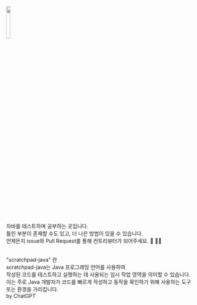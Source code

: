 <div align="left">
    <img src="https://github.com/fla0315/scratchpad-java/assets/74998088/a8787eeb-3eaf-43c5-812a-fc53b41782b7" width="15%"/>
</div>

<div align="left">
자바를 테스트하며 공부하는 곳입니다. <br>    
틀린 부분이 존재할 수도 있고, 더 나은 방법이 있을 수 있습니다.
<br> 언제든지 issue와 Pull Request를 통해 컨트리뷰터가 되어주세요. 🙏 🧘‍♂️ <br>

<br> "scratchpad-java" 란 <br>
scratchpad-java는 Java 프로그래밍 언어를 사용하여
<br> 작성된 코드를 테스트하고 실행하는 데 사용되는 임시 작업 영역을 의미할 수 있습니다.
<br> 이는 주로 Java 개발자가 코드를 빠르게 작성하고 동작을 확인하기 위해 사용하는 도구 또는 환경을 가리킵니다.
<br> by ChatGPT
</div>
